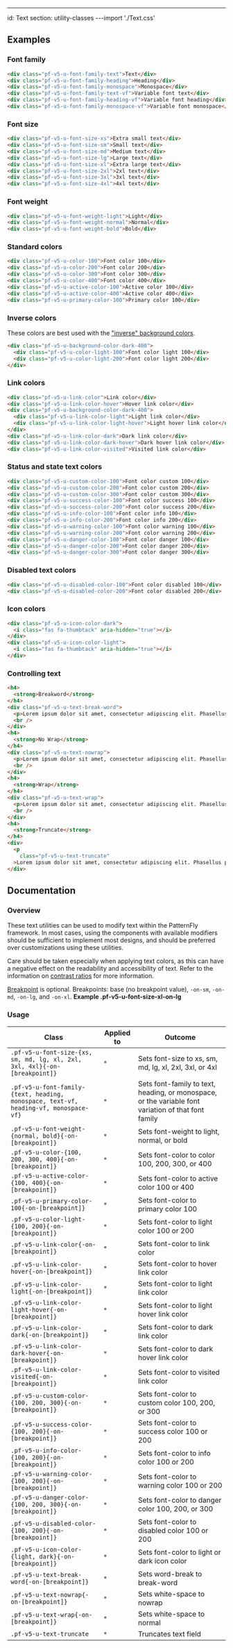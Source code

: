 ---
id: Text
section: utility-classes
---import './Text.css'

## Examples

### Font family

```html
<div class="pf-v5-u-font-family-text">Text</div>
<div class="pf-v5-u-font-family-heading">Heading</div>
<div class="pf-v5-u-font-family-monospace">Monospace</div>
<div class="pf-v5-u-font-family-text-vf">Variable font text</div>
<div class="pf-v5-u-font-family-heading-vf">Variable font heading</div>
<div class="pf-v5-u-font-family-monospace-vf">Variable font monospace</div>

```

### Font size

```html
<div class="pf-v5-u-font-size-xs">Extra small text</div>
<div class="pf-v5-u-font-size-sm">Small text</div>
<div class="pf-v5-u-font-size-md">Medium text</div>
<div class="pf-v5-u-font-size-lg">Large text</div>
<div class="pf-v5-u-font-size-xl">Extra large text</div>
<div class="pf-v5-u-font-size-2xl">2xl text</div>
<div class="pf-v5-u-font-size-3xl">3xl text</div>
<div class="pf-v5-u-font-size-4xl">4xl text</div>

```

### Font weight

```html
<div class="pf-v5-u-font-weight-light">Light</div>
<div class="pf-v5-u-font-weight-normal">Normal</div>
<div class="pf-v5-u-font-weight-bold">Bold</div>

```

### Standard colors

```html
<div class="pf-v5-u-color-100">Font color 100</div>
<div class="pf-v5-u-color-200">Font color 200</div>
<div class="pf-v5-u-color-300">Font color 300</div>
<div class="pf-v5-u-color-400">Font color 400</div>
<div class="pf-v5-u-active-color-100">Active color 100</div>
<div class="pf-v5-u-active-color-400">Active color 400</div>
<div class="pf-v5-u-primary-color-100">Primary color 100</div>

```

### Inverse colors

These colors are best used with the ["inverse" background colors](/utility-classes/background-color#inverse-background-colors).

```html
<div class="pf-v5-u-background-color-dark-400">
  <div class="pf-v5-u-color-light-100">Font color light 100</div>
  <div class="pf-v5-u-color-light-200">Font color light 200</div>
</div>

```

### Link colors

```html
<div class="pf-v5-u-link-color">Link color</div>
<div class="pf-v5-u-link-color-hover">Hover link color</div>
<div class="pf-v5-u-background-color-dark-400">
  <div class="pf-v5-u-link-color-light">Light link color</div>
  <div class="pf-v5-u-link-color-light-hover">Light hover link color</div>
</div>
<div class="pf-v5-u-link-color-dark">Dark link color</div>
<div class="pf-v5-u-link-color-dark-hover">Dark hover link color</div>
<div class="pf-v5-u-link-color-visited">Visited link color</div>

```

### Status and state text colors

```html
<div class="pf-v5-u-custom-color-100">Font color custom 100</div>
<div class="pf-v5-u-custom-color-200">Font color custom 200</div>
<div class="pf-v5-u-custom-color-300">Font color custom 300</div>
<div class="pf-v5-u-success-color-100">Font color success 100</div>
<div class="pf-v5-u-success-color-200">Font color success 200</div>
<div class="pf-v5-u-info-color-100">Font color info 100</div>
<div class="pf-v5-u-info-color-200">Font color info 200</div>
<div class="pf-v5-u-warning-color-100">Font color warning 100</div>
<div class="pf-v5-u-warning-color-200">Font color warning 200</div>
<div class="pf-v5-u-danger-color-100">Font color danger 100</div>
<div class="pf-v5-u-danger-color-200">Font color danger 200</div>
<div class="pf-v5-u-danger-color-300">Font color danger 300</div>

```

### Disabled text colors

```html
<div class="pf-v5-u-disabled-color-100">Font color disabled 100</div>
<div class="pf-v5-u-disabled-color-200">Font color disabled 200</div>

```

### Icon colors

```html
<div class="pf-v5-u-icon-color-dark">
  <i class="fas fa-thumbtack" aria-hidden="true"></i>
</div>
<div class="pf-v5-u-icon-color-light">
  <i class="fas fa-thumbtack" aria-hidden="true"></i>
</div>

```

### Controlling text

```html
<h4>
  <strong>Breakword</strong>
</h4>
<div class="pf-v5-u-text-break-word">
  <p>Lorem ipsum dolor sit amet, consectetur adipiscing elit. Phasellus pretium est a porttitor vehicula. Quisque vel commodo urna. Morbi mattis rutrum ante, id vehicula ex accumsan ut.</p>
  <br />
</div>
<h4>
  <strong>No Wrap</strong>
</h4>
<div class="pf-v5-u-text-nowrap">
  <p>Lorem ipsum dolor sit amet, consectetur adipiscing elit. Phasellus pretium est a porttitor vehicula.</p>
  <br />
</div>
<h4>
  <strong>Wrap</strong>
</h4>
<div class="pf-v5-u-text-wrap">
  <p>Lorem ipsum dolor sit amet, consectetur adipiscing elit. Phasellus pretium est a porttitor vehicula. Quisque vel commodo urna. Morbi mattis rutrum ante, id vehicula ex accumsan ut.</p>
  <br />
</div>
<h4>
  <strong>Truncate</strong>
</h4>
<div>
  <p
    class="pf-v5-u-text-truncate"
  >Lorem ipsum dolor sit amet, consectetur adipiscing elit. Phasellus pretium est a porttitor vehicula. Quisque vel commodo urna. Morbi mattis rutrum ante, id vehicula ex accumsan ut.</p>
</div>

```

## Documentation

### Overview

These text utilities can be used to modify text within the PatternFly framework. In most cases, using the components with available modifiers should be sufficient to implement most designs, and should be preferred over customizations using these utilities.

Care should be taken especially when applying text colors, as this can have a negative effect on the readability and accessibility of text. Refer to the information on [contrast ratios](/guidelines/colors/#contrast-ratios) for more information.

[Breakpoint](/developer-resources/global-css-variables#breakpoint-variables-and-class-suffixes) is optional. Breakpoints: base (no breakpoint value), `-on-sm`, `-on-md`, `-on-lg`, and `-on-xl`. **Example .pf-v5-u-font-size-xl-on-lg**

### Usage

| Class | Applied to | Outcome |
| - | - | - |
| `.pf-v5-u-font-size-{xs, sm, md, lg, xl, 2xl, 3xl, 4xl}{-on-[breakpoint]}`| `*` | Sets font-size to xs, sm, md, lg, xl, 2xl, 3xl, or 4xl |
| `.pf-v5-u-font-family-{text, heading, monospace, text-vf, heading-vf, monospace-vf}` | `*` | Sets font-family to text, heading, or monospace, or the variable font variation of that font family |
| `.pf-v5-u-font-weight-{normal, bold}{-on-[breakpoint]}` | `*` | Sets font-weight to light, normal, or bold |
| `.pf-v5-u-color-{100, 200, 300, 400}{-on-[breakpoint]}` | `*` | Sets font-color to color 100, 200, 300, or 400 |
| `.pf-v5-u-active-color-{100, 400}{-on-[breakpoint]}` | `*` | Sets font-color to active color 100 or 400 |
| `.pf-v5-u-primary-color-100{-on-[breakpoint]}` | `*` | Sets font-color to primary color 100 |
| `.pf-v5-u-color-light-{100, 200}{-on-[breakpoint]}` | `*` | Sets font-color to light color 100 or 200 |
| `.pf-v5-u-link-color{-on-[breakpoint]}` | `*` | Sets font-color to link color |
| `.pf-v5-u-link-color-hover{-on-[breakpoint]}` | `*` | Sets font-color to hover link color |
| `.pf-v5-u-link-color-light{-on-[breakpoint]}` | `*` | Sets font-color to light link color |
| `.pf-v5-u-link-color-light-hover{-on-[breakpoint]}` | `*` | Sets font-color to light hover link color |
| `.pf-v5-u-link-color-dark{-on-[breakpoint]}` | `*` | Sets font-color to dark link color |
| `.pf-v5-u-link-color-dark-hover{-on-[breakpoint]}` | `*` | Sets font-color to dark hover link color |
| `.pf-v5-u-link-color-visited{-on-[breakpoint]}` | `*` | Sets font-color to visited link color |
| `.pf-v5-u-custom-color-{100, 200, 300}{-on-[breakpoint]}` | `*` | Sets font-color to custom color 100, 200, or 300 |
| `.pf-v5-u-success-color-{100, 200}{-on-[breakpoint]}` | `*` | Sets font-color to success color 100 or 200 |
| `.pf-v5-u-info-color-{100, 200}{-on-[breakpoint]}` | `*` | Sets font-color to info color 100 or 200 |
| `.pf-v5-u-warning-color-{100, 200}{-on-[breakpoint]}` | `*` | Sets font-color to warning color 100 or 200 |
| `.pf-v5-u-danger-color-{100, 200, 300}{-on-[breakpoint]}` | `*` | Sets font-color to danger color 100, 200, or 300 |
| `.pf-v5-u-disabled-color-{100, 200}{-on-[breakpoint]}` | `*` | Sets font-color to disabled color 100 or 200 |
| `.pf-v5-u-icon-color-{light, dark}{-on-[breakpoint]}` | `*` | Sets font-color to light or dark icon color |
| `.pf-v5-u-text-break-word{-on-[breakpoint]}` | `*` | Sets word-break to break-word |
| `.pf-v5-u-text-nowrap{-on-[breakpoint]}` | `*` | Sets white-space to nowrap |
| `.pf-v5-u-text-wrap{-on-[breakpoint]}` | `*` | Sets white-space to normal |
| `.pf-v5-u-text-truncate` | `*` | Truncates text field |
